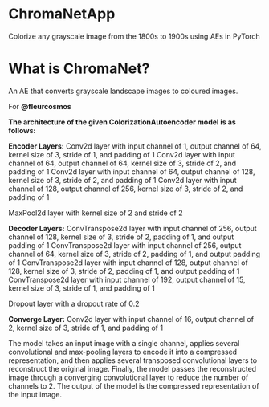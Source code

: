 # ChromaNetApp
Colorize any grayscale image from the 1800s to 1900s using AEs in PyTorch

# What is ChromaNet?
An AE that converts grayscale landscape images to coloured images.

For **@fleurcosmos**

**The architecture of the given ColorizationAutoencoder model is as follows:**

**Encoder Layers:**
Conv2d layer with input channel of 1, output channel of 64, kernel size of 3, stride of 1, and padding of 1
Conv2d layer with input channel of 64, output channel of 64, kernel size of 3, stride of 2, and padding of 1
Conv2d layer with input channel of 64, output channel of 128, kernel size of 3, stride of 2, and padding of 1
Conv2d layer with input channel of 128, output channel of 256, kernel size of 3, stride of 2, and padding of 1

MaxPool2d layer with kernel size of 2 and stride of 2

**Decoder Layers:**
ConvTranspose2d layer with input channel of 256, output channel of 128, kernel size of 3, stride of 2, padding of 1, and output padding of 1
ConvTranspose2d layer with input channel of 256, output channel of 64, kernel size of 3, stride of 2, padding of 1, and output padding of 1
ConvTranspose2d layer with input channel of 128, output channel of 128, kernel size of 3, stride of 2, padding of 1, and output padding of 1
ConvTranspose2d layer with input channel of 192, output channel of 15, kernel size of 3, stride of 1, and padding of 1

Dropout layer with a dropout rate of 0.2

**Converge Layer:**
Conv2d layer with input channel of 16, output channel of 2, kernel size of 3, stride of 1, and padding of 1

The model takes an input image with a single channel, applies several convolutional and max-pooling layers to encode it into a compressed representation, and then applies several transposed convolutional layers to reconstruct the original image. Finally, the model passes the reconstructed image through a converging convolutional layer to reduce the number of channels to 2. The output of the model is the compressed representation of the input image.
